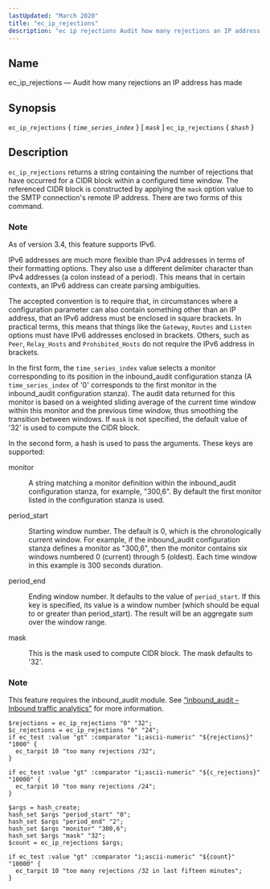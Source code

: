 ```yaml
---
lastUpdated: "March 2020"
title: "ec_ip_rejections"
description: "ec ip rejections Audit how many rejections an IP address has made ec ip rejections time series index mask ec ip rejections hash ec ip rejections returns a string containing the number of rejections that have occurred for a CIDR block within a configured time window The referenced CIDR block..."
---
```


<a name="sieve.ref.ec_ip_rejections"></a> 
## Name

ec_ip_rejections — Audit how many rejections an IP address has made

## Synopsis

`ec_ip_rejections` { *`time_series_index`* } [ *`mask`* ]
`ec_ip_rejections` { *`$hash`* }

<a name="idp30123984"></a> 
## Description

`ec_ip_rejections` returns a string containing the number of rejections that have occurred for a CIDR block within a configured time window. The referenced CIDR block is constructed by applying the `mask` option value to the SMTP connection's remote IP address. There are two forms of this command.

### Note

As of version 3.4, this feature supports IPv6.

IPv6 addresses are much more flexible than IPv4 addresses in terms of their formatting options. They also use a different delimiter character than IPv4 addresses (a colon instead of a period). This means that in certain contexts, an IPv6 address can create parsing ambiguities.

The accepted convention is to require that, in circumstances where a configuration parameter can also contain something other than an IP address, that an IPv6 address must be enclosed in square brackets. In practical terms, this means that things like the `Gateway`, `Routes` and `Listen` options must have IPv6 addresses enclosed in brackets. Others, such as `Peer`, `Relay_Hosts` and `Prohibited_Hosts` do not require the IPv6 address in brackets.

In the first form, the `time_series_index` value selects a monitor corresponding to its position in the inbound_audit configuration stanza (A `time_series_index` of '0' corresponds to the first monitor in the inbound_audit configuration stanza). The audit data returned for this monitor is based on a weighted sliding average of the current time window within this monitor and the previous time window, thus smoothing the transition between windows. If `mask` is not specified, the default value of '32' is used to compute the CIDR block.

In the second form, a hash is used to pass the arguments. These keys are supported:

<dl class="variablelist">

<dt>monitor</dt>

<dd>

A string matching a monitor definition within the inbound_audit configuration stanza, for example, "300,6". By default the first monitor listed in the configuration stanza is used.

</dd>

<dt>period_start</dt>

<dd>

Starting window number. The default is 0, which is the chronologically current window. For example, if the inbound_audit configuration stanza defines a monitor as "300,6", then the monitor contains six windows numbered 0 (current) through 5 (oldest). Each time window in this example is 300 seconds duration.

</dd>

<dt>period_end</dt>

<dd>

Ending window number. It defaults to the value of `period_start`. If this key is specified, its value is a window number (which should be equal to or greater than period_start). The result will be an aggregate sum over the window range.

</dd>

<dt>mask</dt>

<dd>

This is the mask used to compute CIDR block. The mask defaults to '32'.

</dd>

</dl>

### Note

This feature requires the inbound_audit module. See [“inbound_audit – Inbound traffic analytics”](/momentum/3/3-reference/3-reference-modules-inbound-audit) for more information.

<a name="example.ec_ip_rejections"></a> 


```
$rejections = ec_ip_rejections "0" "32";
$c_rejections = ec_ip_rejections "0" "24";
if ec_test :value "gt" :comparator "i;ascii-numeric" "${rejections}" "1000" {
  ec_tarpit 10 "too many rejections /32";
}

if ec_test :value "gt" :comparator "i;ascii-numeric" "${c_rejections}" "10000" {
  ec_tarpit 10 "too many rejections /24";
}
```

<a name="example.ec_ip_rejections.second"></a> 


```
$args = hash_create;
hash_set $args "period_start" "0";
hash_set $args "period_end" "2";
hash_set $args "monitor" "300,6";
hash_set $args "mask" "32";
$count = ec_ip_rejections $args;

if ec_test :value "gt" :comparator "i;ascii-numeric" "${count}" "10000" {
  ec_tarpit 10 "too many rejections /32 in last fifteen minutes";
}
```